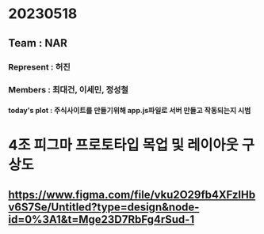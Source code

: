 # 20230518
## Team : NAR
### Represent : 허진
### Members : 최대건, 이세민, 정성철
#### today's plot : 주식사이트를 만들기위해 app.js파일로 서버 만들고 작동되는지 시범


# 4조 피그마 프로토타입 목업 및 레이아웃 구상도
## https://www.figma.com/file/vku2O29fb4XFzIHbv6S7Se/Untitled?type=design&node-id=0%3A1&t=Mge23D7RbFg4rSud-1
